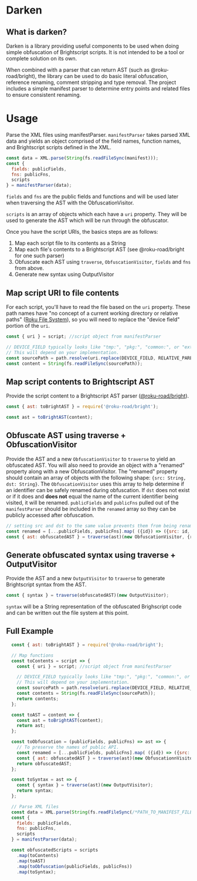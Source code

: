 # Darken
## What is darken?

Darken is a library providing useful components to be used when doing simple obfuscation of Brightscript scripts. It is not intended to be a tool or complete solution on its own.

When combined with a parser that can return AST (such as @roku-road/bright), the library can be used to do basic literal obfuscation, reference renaming, comment stripping and type removal. The project includes a simple manifest parser to determine entry points and related files to ensure consistent renaming.

# Usage

Parse the XML files using manifestParser.  `manifestParser` takes parsed XML data and yields an object comprised of the field names, function names, and Brightscript scripts defined in the XML.
```Javascript
const data = XML.parse(String(fs.readFileSync(manifest)));
const {
  fields: publicFields,
  fns: publicFns,
  scripts
} = manifestParser(data);
```

`fields` and `fns` are the public fields and functions and will be used later when traversing the AST with the ObfuscationVisitor.

`scripts` is an array of objects which each have a `uri` property.  They will be used to generate the AST which will be run through the obfuscator.

Once you have the script URIs, the basics steps are as follows:
1. Map each script file to its contents as a String
1. Map each file's contents to a Brightscript AST (see @roku-road/bright for one such parser)
1. Obfuscate each AST using `traverse`, `ObfuscationVisitor`, `fields` and `fns` from above.
1. Generate new syntax using OutputVisitor

## Map script URI to file contents
For each script, you'll have to read the file based on the `uri` property.  These path names have "no concept of a current working directory or relative paths" ([Roku File System](https://sdkdocs.roku.com/display/sdkdoc/File+System)), so you will need to replace the "device field" portion of the `uri`.
```javascript
const { uri } = script; //script object from manifestParser

// DEVICE_FIELD typically looks like "tmp:", "pkg:", "common:", or "ext1:"
// This will depend on your implementation.
const sourcePath = path.resolve(uri.replace(DEVICE_FIELD, RELATIVE_PARENT_FOLDER));
const content = String(fs.readFileSync(sourcePath));
```

## Map script contents to Brightscript AST
Provide the script content to a Brightscript AST parser ([@roku-road/bright](https://github.com/RokuRoad/bright)).
```javascript
const { ast: toBrightAST } = require('@roku-road/bright');

const ast = toBrightAST(content);
```

## Obfuscate AST using traverse + ObfuscationVisitor
Provide the AST and a new `ObfuscationVisitor` to `traverse` to yield an obfuscated AST. You will also need to provide an object with a "renamed" property along with a new ObfuscationVisitor.  The "renamed" property should contain an array of objects with the following shape: `{src: String, dst: String}`.  The `ObfuscationVisitor` uses this array to help determine if an identifier can be safely renamed during obfuscation.  If `dst` does not exist or if it does and **does not** equal the name of the current identifier being visited, it will be renamed. `publicFields` and `publicFns` pulled out of the `manifestParser` should be included in the `renamed` array so they can be publicly accessed after obfuscation.
```javascript
// setting src and dst to the same value prevents them from being renamed during obfuscation.
const renamed = [...publicFields, publicFns].map( ({id}) => ({src: id, dst: id}));
const { ast: obfuscatedAST } = traverse(ast)(new ObfuscationVisitor, {renamed});
```

## Generate obfuscated syntax using traverse + OutputVisitor
Provide the AST and a new `OutputVisitor` to `traverse` to generate Brightscript syntax from the AST.
```javascript
const { syntax } = traverse(obfuscatedAST)(new OutputVisitor);
```

`syntax` will be a String representation of the obfuscated Brighscript code and can be written out the file system at this point.


## Full Example
```javascript
  const { ast: toBrightAST } = require('@roku-road/bright');

  // Map functions
  const toContents = script => {
    const { uri } = script; //script object from manifestParser

    // DEVICE_FIELD typically looks like "tmp:", "pkg:", "common:", or "ext1:"
    // This will depend on your implementation.
    const sourcePath = path.resolve(uri.replace(DEVICE_FIELD, RELATIVE_PARENT_FOLDER));
    const contents = String(fs.readFileSync(sourcePath));
    return contents;
  };

  const toAST = content => {
    const ast = toBrightAST(content);
    return ast;
  };

  const toObfuscation = (publicFields, publicFns) => ast => {
    // To preserve the names of public API.
    const renamed = [...publicFields, publicFns].map( ({id}) => ({src: id, dst: id}));
    const { ast: obfuscatedAST } = traverse(ast)(new ObfuscationnVisitor, {renamed});
    return obfuscatedAST;
  };

  const toSyntax = ast => {
    const { syntax } = traverse(ast)(new OutputVisitor);
    return syntax;
  };

  // Parse XML files
  const data = XML.parse(String(fs.readFileSync(/*PATH_TO_MANIFEST_FILE*/)));
  const {
    fields: publicFields,
    fns: publicFns,
    scripts
  } = manifestParser(data);

  const obfuscatedScripts = scripts
    .map(toContents)
    .map(toAST)
    .map(toObfuscation(publicFields, publicFns))
    .map(toSyntax);
```

